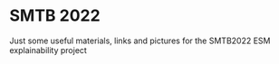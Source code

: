 # SMTB 2022

Just some useful materials, links and pictures for the SMTB2022 ESM explainability project
